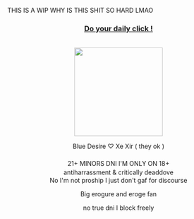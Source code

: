 THIS IS A WIP WHY IS THIS SHIT SO HARD LMAO 
 <h3 align="center"
   
[Do your daily click ! ](https://arab.org/click-to-help/palestine/) 

  <img src="https://komarev.com/ghpvc/?username=goreporn&style=flat-square&color=blue" alt=""/>
		
  </h3>
    
<p align="center">
  <img src="https://i.postimg.cc/NfVPbkzJ/art-by-asarigg.gif" width="200"/ >
 </p>
 

 
<div align="center">
  
  Blue Desire ♡ Xe Xir ( they ok ) 　　　　　　　　　　　　　　　　　　　　　　　　　　　　　　　　　　　　　　　　　　　　　　　　　　　　　　　　　　　　　　　　　　　　　　　　　　　　　　　　　　　　　　　　　　　　　　　　　　　　　　　　　　　　　　　　　　　　　　　　　　　　　　　　　　　　　　　　　　　　　　　　　　　　　　　　　　　　　　　　　　　　　　　　　　　　　　　　
21+ MINORS DNI I'M ONLY ON 18+　　　　　　　　　　　　　　　　　　　　　　　　　　　　　　　　　　　　　　　　　　　　　　　　　　　　　　　　　　　　　　　　　　　　　　　　　　　　　　　　　　　　　　　　　　　　　　　　　　　　　　　　　　　　　　　　　　　　　　　　　　　　　　　　　　　　　　　　　　　　　　　　　　　　　　　　　　　　　　　　　　　　　　　　　　　　　　　　
antiharrassment & critically deaddove　　　　　　　　　　　　　　　　　　　　　　　　　　　　　　　　　　　　　　　　　　　　　　　　　　　　　　　　　　　　　　　　　　　　　　　　　　　　　　　　　　　　　　　　　　　　　　　　　　　　　　　　　　　　　　　　　　　　　　　　　　　　　　　　　　　　　　　　　　　　　　　　　　　　　　　　　　　　　　　　　　　　　　　　　　　　　　　　
No I'm not proship I just don't gaf for discourse

Big erogure and eroge fan 

no true dni I block freely


</div>
